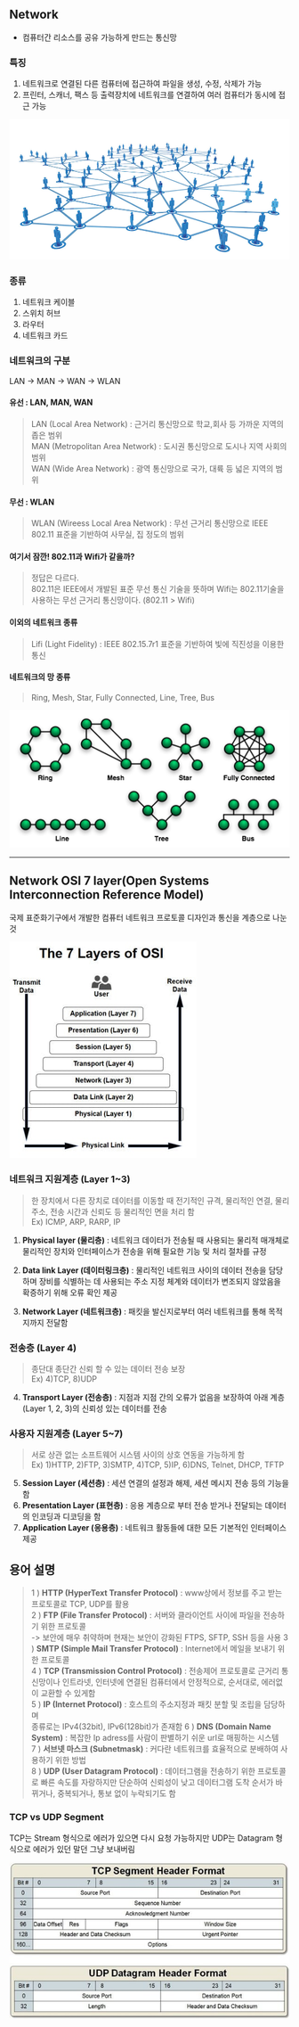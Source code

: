 ## **Network**
- 컴퓨터간 리소스를 공유 가능하게 만드는 통신망

### **특징**
1. 네트워크로 연결된 다른 컴퓨터에 접근하여 파일을 생성, 수정, 삭제가 가능
1. 프린터, 스캐너, 팩스 등 출력장치에 네트워크를 연결하여 여러 컴퓨터가 동시에 접근 가능   

![Network.jpg](./network.jpg)

### **종류**
1. 네트워크 케이블
1. 스위치 허브
1. 라우터
1. 네트워크 카드

### **네트워크의 구분**
LAN -> MAN -> WAN -> WLAN   

#### **유선 : LAN, MAN, WAN**
>LAN (Local Area Network) : 근거리 통신망으로 학교,회사 등 가까운 지역의 좁은 범위   
>MAN (Metropolitan Area Network) : 도시권 통신망으로 도시나 지역 사회의 범위   
>WAN (Wide Area Network) : 광역 통신망으로 국가, 대륙 등 넓은 지역의 범위

#### **무선 : WLAN**
>WLAN (Wireess Local Area Network) : 무선 근거리 통신망으로 IEEE 802.11 표준을 기반하여 사무실, 집 정도의 범위

#### **여기서 잠깐! 802.11과 Wifi가 같을까?**
> 정답은 다르다.   
802.11은 IEEE에서 개발된 표준 무선 통신 기술을 뜻하며 Wifi는 802.11기술을 사용하는 무선 근거리 통신망이다. (802.11 > Wifi)

#### **이외의 네트워크 종류**
>Lifi (Light Fidelity) : IEEE 802.15.7r1 표준을 기반하여 빛에 직진성을 이용한 통신

#### **네트워크의 망 종류**
> Ring, Mesh, Star, Fully Connected, Line, Tree, Bus   

![networktopology.png](./networktopologies.png)

<hr></hr>

## **Network OSI 7 layer**(Open Systems Interconnection Reference Model)
국제 표준화기구에서 개발한 컴퓨터 네트워크 프로토콜 디자인과 통신을 계층으로 나눈 것   

![7-layer-model.jpg](./7-layer-model.jpg)

### **네트워크 지원계층 (Layer 1~3)**
>한 장치에서 다른 장치로 데이터를 이동할 때 전기적인 규격, 물리적인 연결, 물리 주소, 전송 시간과 신뢰도 등 물리적인 면을 처리 함   
Ex) ICMP, ARP, RARP, IP
1. **Physical layer (물리층)** : 네트워크 데이터가 전송될 때 사용되는 물리적 매개체로 물리적인 장치와 인터페이스가 전송을 위해 필요한 기능 및 처리 절차를 규정

2. **Data link Layer (데이터링크층)** : 물리적인 네트워크 사이의 데이터 전송을 담당하며 장비를 식별하는 데 사용되는 주소 지정 체계와 데이터가 변조되지 않았음을 확증하기 위해 오류 확인 제공

3. **Network Layer (네트워크층)** : 패킷을 발신지로부터 여러 네트워크를 통해 목적지까지 전달함

### **전송층 (Layer 4)**
>종단대 종단간 신뢰 할 수 있는 데이터 전송 보장   
Ex) 4)TCP, 8)UDP   

4. **Transport Layer (전송층)** : 지점과 지점 간의 오류가 없음을 보장하여 아래 계층(Layer 1, 2, 3)의 신뢰성 있는 데이터를 전송

### **사용자 지원계층 (Layer 5~7)**
>서로 상관 없는 소프트웨어 시스템 사이의 상호 연동을 가능하게 함   
Ex) 1)HTTP, 2)FTP, 3)SMTP, 4)TCP, 5)IP, 6)DNS, Telnet, DHCP, TFTP 
5. **Session Layer (세션층)** :  세션 연결의 설정과 해제, 세션 메시지 전송 등의 기능을 함   
6. **Presentation Layer (표현층)** : 응용 계층으로 부터 전송 받거나 전달되는 데이터의 인코딩과 디코딩을 함   
7. **Application Layer (응용층)** : 네트워크 활동들에 대한 모든 기본적인 인터페이스 제공 

## 용어 설명   
>1 ) **HTTP (HyperText Transfer Protocol)** : www상에서 정보를 주고 받는 프로토콜로 TCP, UDP를 활용   
2 ) **FTP (File Transfer Protocol)** : 서버와 클라이언트 사이에 파일을 전송하기 위한 프로토콜   
-> 보안에 매우 취약하며 현재는 보안이 강화된 FTPS, SFTP, SSH 등을 사용
3 ) **SMTP (Simple Mail Transfer Protocol)** : Internet에서 메일을 보내기 위한 프로토콜   
4 ) **TCP (Transmission Control Protocol)** : 전송제어 프로토콜로 근거리 통신망이나 인트라넷, 인터넷에 연결된 컴퓨터에서 안정적으로, 순서대로, 에러없이 교환할 수 있게함   
5 ) **IP (Internet Protocol)** : 호스트의 주소지정과 패킷 분할 및 조립을 담당하며   
종류로는 IPv4(32bit), IPv6(128bit)가 존재함
6 ) **DNS (Domain Name System)** : 복잡한 Ip adress를 사람이 판별하기 쉬운 url로 매핑하는 시스템   
7 ) **서브넷 마스크 (Subnetmask)** : 커다란 네트워크를 효율적으로 분배하여 사용하기 위한 방법   
8 ) **UDP (User Datagram Protocol)** : 데이터그램을 전송하기 위한 프로토콜로 빠른 속도를 자랑하지만 단순하여 신뢰성이 낮고 데이터그램 도착 순서가 바뀌거나, 중복되거나, 통보 없이 누락되기도 함   

### **TCP vs UDP Segment**
TCP는 Stream 형식으로 에러가 있으면 다시 요청 가능하지만 UDP는 Datagram 형식으로 에러가 있던 말던 그냥 보내버림   

![tcp-udp.jpg](tcp-udp.jpg)


